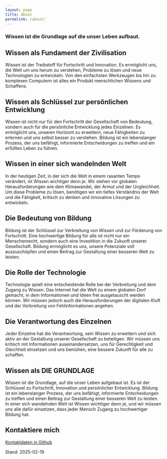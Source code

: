 ```yaml
---
layout: page
title: About
permalink: /about/
---
```


### Wissen ist die Grundlage auf die unser Leben aufbaut.

## Wissen als Fundament der Zivilisation

Wissen ist der Treibstoff für Fortschritt und Innovation. Es ermöglicht uns, die Welt um uns herum zu verstehen, Probleme zu lösen und neue Technologien zu entwickeln. Von den einfachsten Werkzeugen bis hin zu komplexen Computern ist alles ein Produkt menschlichen Wissens und Schaffens.

## Wissen als Schlüssel zur persönlichen Entwicklung

Wissen ist nicht nur für den Fortschritt der Gesellschaft von Bedeutung, sondern auch für die persönliche Entwicklung jedes Einzelnen. Es ermöglicht uns, unseren Horizont zu erweitern, neue Fähigkeiten zu erlernen und uns selbst besser zu verstehen. Bildung ist ein lebenslanger Prozess, der uns befähigt, informierte Entscheidungen zu treffen und ein erfülltes Leben zu führen.


## Wissen in einer sich wandelnden Welt

In der heutigen Zeit, in der sich die Welt in einem rasanten Tempo verändert, ist Wissen wichtiger denn je. Wir stehen vor globalen Herausforderungen wie dem Klimawandel, der Armut und der Ungleichheit. Um diese Probleme zu lösen, benötigen wir ein tiefes Verständnis der Welt und die Fähigkeit, kritisch zu denken und innovative Lösungen zu entwickeln.

## Die Bedeutung von Bildung

Bildung ist der Schlüssel zur Verbreitung von Wissen und zur Förderung von Fortschritt. Eine hochwertige Bildung für alle ist nicht nur ein Menschenrecht, sondern auch eine Investition in die Zukunft unserer Gesellschaft. Bildung ermöglicht es uns, unsere Potenziale voll auszuschöpfen und einen Beitrag zur Gestaltung einer besseren Welt zu leisten.

## Die Rolle der Technologie

Technologie spielt eine entscheidende Rolle bei der Verbreitung und dem Zugang zu Wissen. Das Internet hat die Welt zu einem globalen Dorf gemacht, in dem Informationen und Ideen frei ausgetauscht werden können. Wir müssen jedoch auch die Herausforderungen der digitalen Kluft und der Verbreitung von Fehlinformationen angehen.

## Die Verantwortung des Einzelnen

Jeder Einzelne hat die Verantwortung, sein Wissen zu erweitern und sich aktiv an der Gestaltung unserer Gesellschaft zu beteiligen. Wir müssen uns kritisch mit Informationen auseinandersetzen, uns für Gerechtigkeit und Gleichheit einsetzen und uns bemühen, eine bessere Zukunft für alle zu schaffen.

## Wissen als DIE GRUNDLAGE

Wissen ist die Grundlage, auf die unser Leben aufgebaut ist. Es ist der Schlüssel zu Fortschritt, Innovation und persönlicher Entwicklung. Bildung ist ein lebenslanger Prozess, der uns befähigt, informierte Entscheidungen zu treffen und einen Beitrag zur Gestaltung einer besseren Welt zu leisten. In einer sich wandelnden Welt ist Wissen wichtiger denn je, und wir müssen uns alle dafür einsetzen, dass jeder Mensch Zugang zu hochwertiger Bildung hat.



## Kontaktiere mich

[Kontaktdaten in Github](https://github.com/S2030c)

Stand: 2025-02-19
